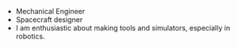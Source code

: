 - Mechanical Engineer
- Spacecraft designer
- I am enthusiastic about making tools and simulators, especially in robotics.

<!---
parcengiz/parcengiz is a ✨ special ✨ repository because its `README.md` (this file) appears on your GitHub profile.
You can click the Preview link to take a look at your changes.
--->
